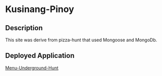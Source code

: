 # Kusinang-Pinoy

## Description
This site was derive from pizza-hunt that used Mongoose and MongoDb.

## Deployed Application

[Menu-Underground-Hunt](https://still-lowlands-55484.herokuapp.com/)
